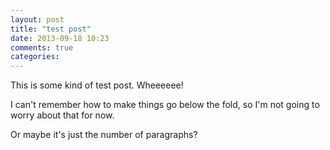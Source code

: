 ```yaml
---
layout: post
title: "test post"
date: 2013-09-18 10:23
comments: true
categories: 
---
```


This is some kind of test post.  Wheeeeee!

I can't remember how to make things go below the fold, so I'm not going to worry about that for now.

Or maybe it's just the number of paragraphs?